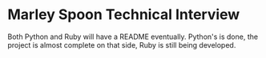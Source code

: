 # Marley Spoon Technical Interview

Both Python and Ruby will have a README eventually. Python's is done, the project is almost complete on that side, Ruby is still being developed.
